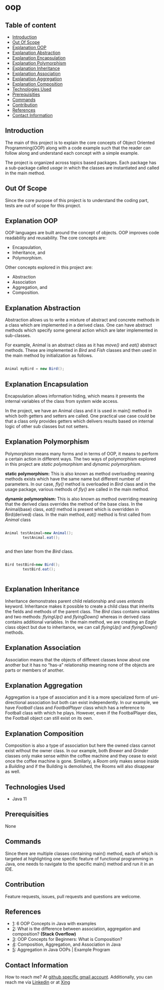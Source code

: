 # oop

## Table of content
- [Introduction](#introduction)
- [Out Of Scope](#out-of-scope)
- [Explanation OOP](#explanation-oop)
- [Explanation Abstraction](#explanation-abstraction)
- [Explanation Encapsulation](#explanation-encapsulation)
- [Explanation Polymorphism](#explanation-polymorphism)
- [Explanation Inheritance](#explanation-inheritance)
- [Explanation Association](#explanation-association)
- [Explanation Aggregation](#explanation-aggregation)
- [Explanation Composition](#explanation-composition)
- [Technologies Used](#technologies-used)
- [Prerequisities](#prerequisities)
- [Commands](#commands)
- [Contribution](#contribution)
- [References](#references)
- [Contact Information](#contact-information)


## Introduction

The main of this project is to explain the core concepts of Object Oriented Programming(OOP) along with a code example such that the reader can follow along and understand each concept with a simple example.

The project is organized across topics based packages. Each package has a sub-package called _usage_ in which the classes are instantiated and called in the main method. 

## Out Of Scope

Since the core purpose of this project is to understand the coding part, tests are out of scope for this project.

## Explanation OOP

OOP languages are built around the concept of objects. OOP improves code readability and reusability. The core concepts are:

- Encapsulation,
- Inheritance, and 
- Polymorphism.

Other concepts explored in this project are:

- Abstraction
- Association
- Aggregation, and
- Composition.

## Explanation Abstraction

Abstraction allows us to write a mixture of abstract and concrete methods in a class which are implemented in a derived class. One can have abstract methods which specify some general action which are later implemented in sub-classes. 

For example, Animal is an abstract class as it has _move()_ and _eat()_ abstract methods. These are implemented in _Bird_ and _Fish_ classes and then used in the main method by initialization as follows.

```java

Animal myBird = new Bird();

```

## Explanation Encapsulation

Encapsulation allows information hiding, which means it prevents the internal variables of the class from system wide access.

In the project, we have an Animal class and it is used in main() method in which both getters and setters are called. One practical use case could be that a class only provides getters which delivers results based on internal logic of other sub classes but not setters.

## Explanation Polymorphism

Polymorphism means many forms and in terms of OOP, it means to perform a certain action in different ways. The two ways of polymorphism explored in this project are _static polymorphism_ and _dynamic polymorphism_.

**static polymorphism:** This is also known as method overloading meaning methods exists which have the same name but different number of parameters. In our case, _fly()_ method is overloaded in _Bird_ class and in the usage package, various methods of _fly()_ are called in the main method.

**dynamic polymorphism:** This is also known as method overriding meaning that the derived class overrides the method of the base class. In the Animal(base) class, _eat()_ method is present which is overridden in Bird(derived) class. In the main method, _eat()_ method is first called from _Animal_ class

```java

Animal testAnimal=new Animal();
		testAnimal.eat();
		
```

and then later from the _Bird_ class.

```java

Bird testBird=new Bird();
		testBird.eat();
		
```

## Explanation Inheritance

Inheritance demonstrates parent child relationship and uses _entends_ keyword. Inheritance makes it possible to create a child class that inherits the fields and methods of the parent class. The _Bird_ class contains variables and two methods: _flyingUp()_ and _flyingDown()_ whereas in derived class contains additional variables. In the main method, we are creating an _Eagle_ class object but due to inheritance, we can call _flyingUp()_ and _flyingDown()_ methods.

## Explanation Association

Association means that the objects of different classes know about one another but it has no “has-a” relationship meaning none of the objects are parts or members of another.

## Explanation Aggregation

Aggregation is a type of association and it is a more specialized form of uni-directional association but both can exist independently. In our example, we have _Football_ class and _FootbalPlayer_ class which has a reference to Football class with which he plays. However, even if the FootbalPlayer dies, the Football object can still exist on its own.

## Explanation Composition

Composition is also a type of association but here the owned class cannot exist without the owner class. In our example, both _Brewer_ and _Grinder_ classes only make sense within the coffee machine and they cease to exist once the coffee machine is gone. Similarly, a _Room_ only makes sense inside a _Building_ and if the Building is demolished, the Rooms will also disappear as well.  

## Technologies Used

- Java 11

## Prerequisities

None

## Commands

Since there are multiple classes containing main() method, each of which is targeted at highlighting one specific feature of functional programming in Java, one needs to navigate to the specific main() method and run it in an IDE. 

## Contribution

Feature requests, issues, pull requests and questions are welcome.

## References

- [1](https://raygun.com/blog/oop-concepts-java/): 6 OOP Concepts in Java with examples
- [2](https://stackoverflow.com/questions/885937/what-is-the-difference-between-association-aggregation-and-composition): What is the difference between association, aggregation and composition? **(Stack Overflow)** 
- [3](https://stackify.com/oop-concepts-composition/): OOP Concepts for Beginners: What is Composition?
- [4](https://www.baeldung.com/java-composition-aggregation-association): Composition, Aggregation, and Association in Java
- [5](https://www.scientecheasy.com/2021/03/aggregation-in-java.html/): Aggregation in Java OOPs | Example Program

## Contact Information

How to reach me? At [github specific gmail account](mailto:syedumerahmedcode@gmail.com?subject=%5BGitHub%5D%20Hello%20from%20Github). Additionally, you can reach me via [Linkedin](https://www.linkedin.com/in/syed-umer-ahmed-a346a746/) or at [Xing](https://www.xing.com/profile/SyedUmer_Ahmed/cv)